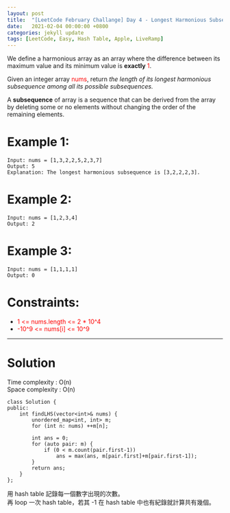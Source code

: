 ```yaml
---
layout: post
title:  "[LeetCode February Challange] Day 4 - Longest Harmonious Subsequence"
date:   2021-02-04 00:00:00 +0800
categories: jekyll update
tags: [LeetCode, Easy, Hash Table, Apple, LiveRamp]
---
```

We define a harmonious array as an array where the difference between its maximum value and its minimum value is **exactly** <font color="red">1</font>.

Given an integer array <font color="red">nums</font>, return *the length of its longest harmonious subsequence among all its possible subsequences.*

A **subsequence** of array is a sequence that can be derived from the array by deleting some or no elements without changing the order of the remaining elements.

# Example 1:

	Input: nums = [1,3,2,2,5,2,3,7]
	Output: 5
	Explanation: The longest harmonious subsequence is [3,2,2,2,3].

# Example 2:

	Input: nums = [1,2,3,4]
	Output: 2

# Example 3:

	Input: nums = [1,1,1,1]
	Output: 0

# Constraints:

- <font color="red">1 <= nums.length <= 2 * 10^4</font>
- <font color="red">-10^9 <= nums[i] <= 10^9</font>

______________________  

# Solution  

Time complexity : O(n)  
Space complexity : O(n)  

	class Solution {
	public:
	    int findLHS(vector<int>& nums) {
	        unordered_map<int, int> m;
	        for (int n: nums) ++m[n];
	        
	        int ans = 0;
	        for (auto pair: m) {
	            if (0 < m.count(pair.first-1))
	                ans = max(ans, m[pair.first]+m[pair.first-1]);
	        }
	        return ans;
	    }
	};

用 hash table 記錄每一個數字出現的次數。  
再 loop 一次 hash table，若其 -1 在 hash table 中也有紀錄就計算共有幾個。
